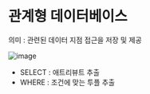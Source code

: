 # 관계형 데이터베이스

의미 : 관련된 데이터 지점 접근을 저장 및 제공   

![image](https://user-images.githubusercontent.com/102288426/187077342-09513fbd-d177-4c38-a3ff-54a711c89fff.png)

- SELECT : 애트리뷰트 추출
- WHERE : 조건에 맞는 투플 추출
